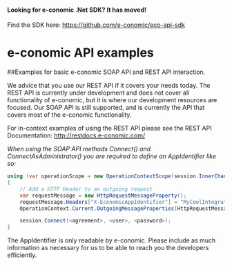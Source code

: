 #### Looking for e-conomic .Net SDK? It has moved!
Find the SDK here: https://github.com/e-conomic/eco-api-sdk

# e-conomic API examples
##Examples for basic e-conomic SOAP API and REST API interaction.

We advice that you use our REST API if it covers your needs today. The REST API is currently under development and does not cover all functionality of e-conomic, but it is where our development resources are focused. Our SOAP API is still supported, and is currently the API that covers most of the e-conomic functionality.

For in-context examples of using the REST API please see the REST API Documentation: http://restdocs.e-conomic.com/

_When using the SOAP API methods Connect() and ConnectAsAdministrator() you are required to define an AppIdentifier like so:_
```C#
using (var operationScope = new OperationContextScope(session.InnerChannel))
{
    // Add a HTTP Header to an outgoing request
    var requestMessage = new HttpRequestMessageProperty();
    requestMessage.Headers["X-EconomicAppIdentifier"] = "MyCoolIntegration/1.1 (http://example.com/MyCoolIntegration/; MyCoolIntegration@example.com) BasedOnSuperLib/1.4";
    OperationContext.Current.OutgoingMessageProperties[HttpRequestMessageProperty.Name] = requestMessage;

    session.Connect(<agreement>, <user>, <password>);
}
```
The AppIdentifier is only readable by e-conomic. Please include as much information as necessary for us to be able to reach you the developers efficiently.

